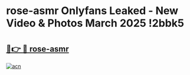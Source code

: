 # rose-asmr Onlyfans Leaked - New Video & Photos March 2025 !2bbk5

# <h2><a href="https://jcw96z.iuczelnia.edu.pl?title=rose-asmr&ref=2bbk5">🔗👉 🔴 rose-asmr</a></h2>

[![acn](https://github.com/user-attachments/assets/0f9c940e-d8b0-45ae-aac7-cd30a18b3e1c)](https://jcw96z.iuczelnia.edu.pl?title=rose-asmr&ref=2bbk5)

